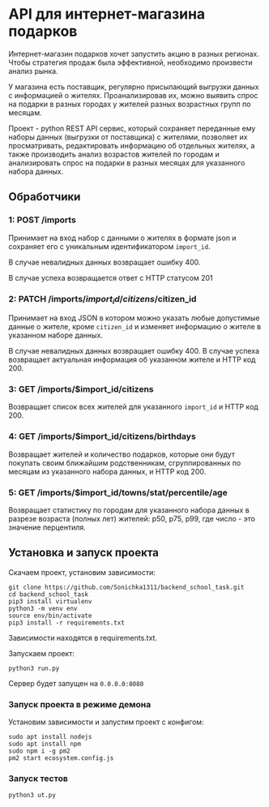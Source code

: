 # API для интернет-магазина подарков
Интернет-магазин подарков хочет запустить акцию в разных регионах. 
Чтобы стратегия продаж была эффективной, необходимо произвести 
анализ рынка.

У магазина есть поставщик, регулярно присылающий выгрузки 
данных с информацией о жителях. Проанализировав их, 
можно выявить спрос на подарки в разных городах у 
жителей разных возрастных групп по месяцам.

Проект - python REST API сервис, который сохраняет переданные 
ему наборы данных (выгрузки от поставщика) c жителями, 
позволяет их просматривать, редактировать информацию об 
отдельных жителях, а также производить анализ возрастов жителей 
по городам и анализировать спрос на подарки в разных 
месяцах для указанного набора данных.

## Обработчики
### 1: POST /imports
Принимает на вход набор с данными о жителях в формате json 
и сохраняет его с уникальным идентификатором `import_id`.

В случае невалидных данных возвращает ошибку 400.

В случае успеха возвращается ответ с HTTP статусом 201 

### 2: PATCH /imports/$import_id/citizens/$citizen_id
Принимает на вход JSON в котором можно указать любые допустимые 
данные о жителе, кроме `citizen_id` и изменяет информацию о 
жителе в указанном наборе данных. 

В случае невалидных данных возвращает ошибку 400.
В случае успеха возвращает актуальная информация об указанном 
жителе и HTTP код 200.

### 3: GET /imports/$import_id/citizens
Возвращает список всех жителей для указанного `import_id` и HTTP код 200.

### 4: GET /imports/$import_id/citizens/birthdays
Возвращает жителей и количество подарков, которые они будут 
покупать своим ближайшим родственникам, 
сгруппированных по месяцам из указанного набора данных, и HTTP код 200.

### 5: GET /imports/$import_id/towns/stat/percentile/age
Возвращает статистику по городам для указанного набора 
данных в разрезе возраста (полных лет) жителей: 
p50, p75, p99, где число - это значение перцентиля.

## Установка и запуск проекта
Скачаем проект, установим зависимости:
```
git clone https://github.com/Sonichka1311/backend_school_task.git
cd backend_school_task
pip3 install virtualenv
python3 -m venv env
source env/bin/activate
pip3 install -r requirements.txt
```

Зависимости находятся в requirements.txt.

Запускаем проект:
```
python3 run.py
```

Сервер будет запущен на ```0.0.0.0:8080```

### Запуск проекта в режиме демона
Установим зависимости и запустим проект с конфигом:
```
sudo apt install nodejs
sudo apt install npm
sudo npm i -g pm2
pm2 start ecosystem.config.js
```

### Запуск тестов
```
python3 ut.py
```
